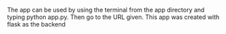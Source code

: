 The app can be used by using the terminal from the app directory and typing python app.py. Then go to the URL given. This app was created with flask as the backend


